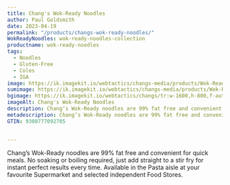 ```yaml
---
title: Chang's Wok-Ready Noodles
author: Paul Goldsmith
date: 2023-04-19
permalink: "/products/changs-wok-ready-noodles/"
WokReadyNoodles: wok-ready-noodles-collection
productname: wok-ready-noodles
tags:
  - Noodles
  - Gluten-Free
  - Coles
  - IGA
image: https://ik.imagekit.io/webtactics/changs-media/products/Wok-Ready-Noodles_Dxen6n1Dd.webp
sumimage: https://ik.imagekit.io/webtactics/changs-media/products/Wok-Ready-Noodles-300x200_0zdbZdX_5.webp
bgimage: https://ik.imagekit.io/webtactics/changs/tr:w-1600,h-800,f-auto/img/recipes/mee-goreng-special-fried-noodles/mee-goreng-special-fried-noodles-landscape-1.jpg
imageAlt: Chang's Wok-Ready Noodles
description: Chang’s Wok-Ready noodles are 99% fat free and convenient for quick meals.  No soaking or boiling required, just add straight to a stir fry for instant perfect results every time.
metadescription: Chang’s Wok-Ready noodles are 99% fat free and convenient for quick meals.  No soaking or boiling required, just add straight to a stir fry for instant perfect results every time.
GTIN: 9300777092705


---
```




Chang’s Wok-Ready noodles are 99% fat free and convenient for quick meals.  No soaking or boiling required, just add straight to a stir fry for instant perfect results every time.  Available in the Pasta aisle at your favourite Supermarket and selected independent Food Stores.
